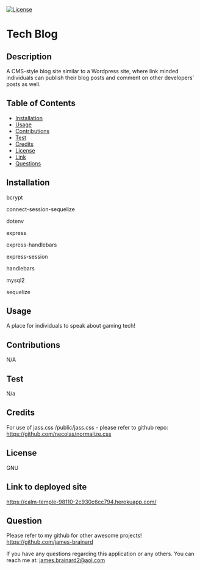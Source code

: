
  [![License](https://img.shields.io/badge/License-GNU-blue)](https://www.gnu.org/licenses/gpl-3.0)
  # Tech Blog

  ## Description
  A CMS-style blog site similar to a Wordpress site, where link minded individuals can publish their blog posts and comment on other developers’ posts as well.

  ## Table of Contents
  * [Installation](#install)
  * [Usage](#usage)
  * [Contributions](#contribute)
  * [Test](#test)
  * [Credits](#credits)
  * [License](#license)
  * [Link](#link)
  * [Questions](#question)
  
  ## Installation
  bcrypt 
  
  connect-session-sequelize
  
  dotenv  
  
  express
  
  express-handlebars
  
  express-session
  
  handlebars
  
  mysql2
  
  sequelize

  ## Usage 
  A place for individuals to speak about gaming tech!

  ## Contributions
  N/A

  ## Test
  N/a

  ## Credits
  For use of jass.css /public/jass.css - please refer to github repo: https://github.com/necolas/normalize.css

  ## License
  GNU

  ## Link to deployed site
  https://calm-temple-98110-2c930c6cc794.herokuapp.com/

  ## Question
  Please refer to my github for other awesome projects! https://github.com/james-brainard

  If you have any questions regarding this application or any others. You can reach me at: james.brainard2@aol.com